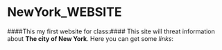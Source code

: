 # NewYork_WEBSITE
####This my first website for class:####
This site will threat information about **The city of New York**.
Here you can get some *links*:







